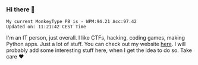 ### Hi there 👋
<!-- PB START -->
```
My current MonkeyType PB is - WPM:94.21 Acc:97.42
Updated on: 11:21:42 CEST Time
```
<!-- PB END -->
I'm an IT person, just overall. I like CTFs, hacking, coding games, making Python apps. Just a lot of stuff.
You can check out my website [here](https://skill3472.github.io/).
I will probably add some interesting stuff here, when I get the idea to do so. Take care ❤️
